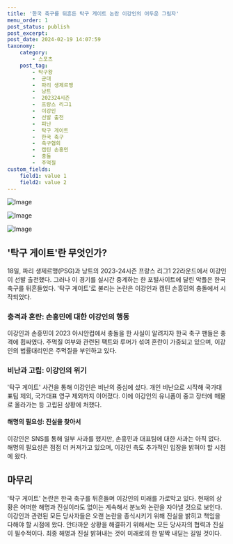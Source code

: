 ```yaml
---
title: '한국 축구를 뒤흔든 탁구 게이트 논란 이강인의 어두운 그림자'
menu_order: 1
post_status: publish
post_excerpt: 
post_date: 2024-02-19 14:07:59
taxonomy:
    category:
        - 스포츠
    post_tag:
        - 탁구왕
        -  군대
        -  파리 생제르맹
        -  낭트
        -  202324시즌
        -  프랑스 리그1
        -  이강인
        -  선발 출전
        -  피난
        -  탁구 게이트
        -  한국 축구
        -  축구협회
        -  캡틴 손흥민
        -  충돌
        -  주먹질
custom_fields:
    field1: value 1
    field2: value 2
---
```


![Image](https://imgnews.pstatic.net/image/117/2024/02/19/0003807301_001_20240219060106772.jpg?type=w647)

![Image](https://imgnews.pstatic.net/image/117/2024/02/19/0003807301_002_20240219060106813.jpg?type=w647)

![Image](https://imgnews.pstatic.net/image/117/2024/02/19/0003807301_003_20240219060106849.jpg?type=w647)

## '탁구 게이트'란 무엇인가?
18일, 파리 생제르맹(PSG)과 낭트의 2023-24시즌 프랑스 리그1 22라운드에서 이강인이 선발 출전했다. 그러나 이 경기를 실시간 중계하는 한 포털사이트에 달린 악플은 한국 축구를 뒤흔들었다. '탁구 게이트'로 불리는 논란은 이강인과 캡틴 손흥민의 충돌에서 시작되었다. 
### 충격과 혼란: 손흥민에 대한 이강인의 행동
이강인과 손흥민이 2023 아시안컵에서 충돌을 한 사실이 알려지자 한국 축구 팬들은 충격에 휩싸였다. 주먹질 여부와 관련된 팩트와 루머가 섞여 혼란이 가중되고 있으며, 이강인의 법률대리인은 주먹질을 부인하고 있다. 
### 비난과 고립: 이강인의 위기
'탁구 게이트' 사건을 통해 이강인은 비난의 중심에 섰다. 개인 비난으로 시작해 국가대표팀 제외, 국가대표 영구 제외까지 이어졌다. 이에 이강인의 유니폼이 중고 장터에 매물로 올라가는 등 고립된 상황에 처했다. 
#### 해명의 필요성: 진실을 찾아서
이강인은 SNS를 통해 일부 사과를 했지만, 손흥민과 대표팀에 대한 사과는 아직 없다. 해명의 필요성은 점점 더 커져가고 있으며, 이강인 측도 추가적인 입장을 밝혀야 할 시점에 왔다.
## 마무리
'탁구 게이트' 논란은 한국 축구를 뒤흔들며 이강인의 미래를 가로막고 있다. 현재의 상황은 어떠한 해명과 진실이라도 없이는 계속해서 분노와 논란을 자아낼 것으로 보인다. 이강인과 관련된 모든 당사자들은 오랜 논란을 종식시키기 위해 진실을 밝히고 책임을 다해야 할 시점에 왔다. 안타까운 상황을 해결하기 위해서는 모든 당사자의 협력과 진실이 필수적이다. 최종 해명과 진실 밝혀내는 것이 미래로의 한 발짝 내딛는 길일 것이다.
